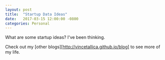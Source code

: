 ```yaml
---
layout: post
title:  "Startup Data Ideas"
date:   2017-03-15 12:00:00 -0800
categories: Personal
---
```

What are some startup ideas? I've been thinking.

Check out my [other blogs][http://vincetallica.github.io/blog] to see more of my life.

[about me]: http://vincetallica.github.io/about
[business site]:   https://vpakwong.github.io/
